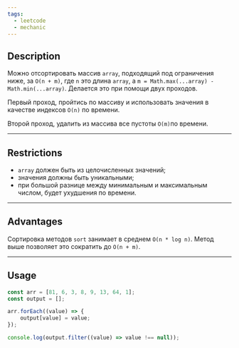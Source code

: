 ```yaml
---
tags:
  - leetcode
  - mechanic
---
```

## Description

Можно отсортировать массив `array`, подходящий под ограничения ниже, за `O(n + m)`, где `n` это длина `array`, а `m = Math.max(...array) - Math.min(...array)`. Делается это при помощи двух проходов.

Первый проход, пройтись по массиву и использовать значения в качестве индексов `O(n)` по времени.

Второй проход, удалить из массива все пустоты `O(m)`по времени.

---
## Restrictions 

- `array` должен быть из целочисленных значений;
- значения должны быть уникальными;
- при большой разнице между минимальным и максимальным числом, будет ухудшения по времени.

---
## Advantages

Сортировка методов `sort` занимает в среднем `O(n * log n)`. Метод выше позволяет это сократить до `O(n + m)`.

---
## Usage

```js
const arr = [81, 6, 3, 8, 9, 13, 64, 1];
const output = [];

arr.forEach((value) => {
	output[value] = value;
});

console.log(output.filter((value) => value !== null));
```